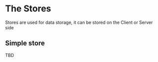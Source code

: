 # The Stores
Stores are used for data storage, it can be stored on the Client or Server side

## Simple store
TBD

